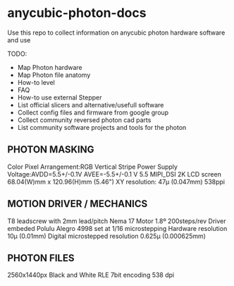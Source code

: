 # anycubic-photon-docs

Use this repo to collect information on anycubic photon hardware software and use

TODO:

- Map Photon hardware
- Map Photon file anatomy
- How-to level
- FAQ
- How-to use external Stepper
- List official slicers and alternative/usefull software
- Collect config files and firmware from google group
- Collect community reversed photon cad parts
- List community software projects and tools for the photon

## PHOTON MASKING 

Color Pixel Arrangement:RGB Vertical Stripe
Power Supply Voltage:AVDD=5.5+/-0.1V AVEE=-5.5+/-0.1 V
5.5 MIPI_DSI 2K LCD screen
68.04(W)mm x 120.96(H)mm (5.46")
XY resolution: 47µ (0.047mm)
538ppi

## MOTION DRIVER / MECHANICS

T8 leadscrew with 2mm lead/pitch
Nema 17 Motor 1.8º 200steps/rev
Driver embeded Polulu Alegro 4998 set at 1/16 microstepping
Hardware resolution 10µ (0.01mm)
Digital microstepped resolution 0.625µ (0.000625mm)

## PHOTON FILES

2560x1440px 
Black and White 
RLE 7bit encoding
538 dpi

